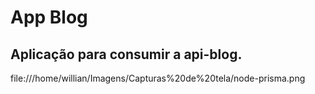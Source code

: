 # App Blog
## Aplicação para consumir a api-blog.


file:///home/willian/Imagens/Capturas%20de%20tela/node-prisma.png

